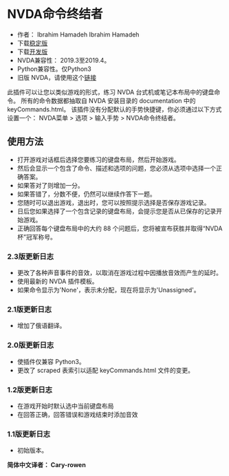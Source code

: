 # NVDA命令终结者

*	作者： Ibrahim Hamadeh Ibrahim Hamadeh  
*	下载[稳定版][1]  
*	下载[开发版][2]  
*	NVDA兼容性： 2019.3至2019.4。 
*	Python兼容性。仅Python3  
*	旧版 NVDA，请使用这个[链接][3]  

此插件可以让您以类似游戏的形式，练习 NVDA 台式机或笔记本布局中的键盘命令。
所有的命令数据都抽取自 NVDA 安装目录的 documentation 中的 keyCommands.html。 
该插件没有分配默认的手势快捷键，你必须通过以下方式设置一个：
NVDA菜单 > 选项 > 输入手势 > NVDA命令终结者。 

## 使用方法 ##

*	打开游戏对话框后选择您要练习的键盘布局，然后开始游戏。   
*	然后会显示一个包含了命令、描述和选项的问题，您必须从选项中选择一个正确答案。   
*	如果答对了则增加一分。 
*	如果答错了，分数不便，仍然可以继续作答下一题。 
*	您随时可以退出游戏，退出时，您可以按照提示选择是否保存游戏记录。 
*	日后您如果选择了一个包含记录的键盘布局，会提示您是否从已保存的记录开始游戏。
*	正确回答每个键盘布局中的大约 88 个问题后，您将被宣布获胜并取得“NVDA杯”冠军称号。


### 2.3版更新日志 ###

*	更改了各种声音事件的音效，以取消在游戏过程中因播放音效而产生的延时。
*	使用最新的 NVDA 插件模板。
*	如果命令显示为'None'，表示未分配，现在将显示为'Unassigned'。

### 2.1版更新日志 ###

*	增加了俄语翻译。

### 2.0版更新日志 ###

*	使插件仅兼容 Python3。
*	更改了 scraped 表索引以适配 keyCommands.html 文件的变更。 

### 1.2版更新日志 ###

*	在游戏开始时默认选中当前键盘布局
*	在回答正确，回答错误和游戏结束时添加音效

### 1.1版更新日志 ###
*	初始版本。

[1]: https://github.com/ibrahim-s/trainingNvdaCommands/releases/download/v2.13/trainingKeyboardCommands-2.13.nvda-addon

[2]: https://github.com/ibrahim-s/trainingNvdaCommands/releases/download/v2.1dev/trainingKeyboardCommands-2.1-dev.nvda-addon

[3]: https://github.com/ibrahim-s/trainingNvdaCommands/releases/download/v1.3dev/trainingKeyboardCommands-1.3-dev.nvda-addon

**简体中文译者： Cary-rowen**